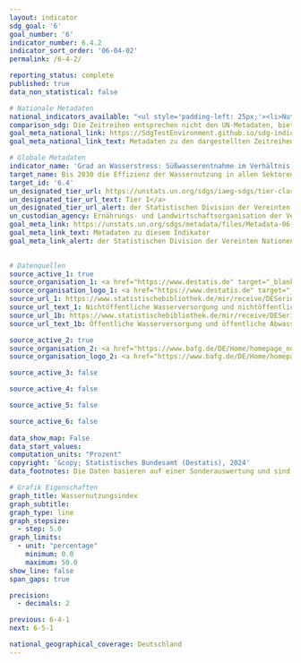 ```yaml
---
layout: indicator    
sdg_goal: '6'    
goal_number: '6'    
indicator_number: 6.4.2    
indicator_sort_order: '06-04-02'    
permalink: /6-4-2/    

reporting_status: complete    
published: true    
data_non_statistical: false    

# Nationale Metadaten    
national_indicators_available: "<ul style='padding-left: 25px;'><li>Nutzung der Wasserressourcen: Anteil der Gewinnung an den erneuerbaren Wasserressourcen</li> <li> Nutzung der Wasserressourcen: Anteil der Gewinnung an den erneuerbaren Wasserressourcen (ohne Kühlwasser)</li></ul>"    
comparison_sdg: Die Zeitreihen entsprechen nicht den UN-Metadaten, bieten aber zusätzliche Informationen.    
goal_meta_national_link: https://SdgTestEnvironment.github.io/sdg-indicators/public/Meta/6.4.2.pdf
goal_meta_national_link_text: Metadaten zu den dargestellten Zeitreihen    

# Globale Metadaten    
indicator_name: 'Grad an Wasserstress: Süßwasserentnahme im Verhältnis zu den vorhandenen Süßwasserressourcen'    
target_name: Bis 2030 die Effizienz der Wassernutzung in allen Sektoren wesentlich steigern und eine nachhaltige Entnahme und Bereitstellung von Süßwasser gewährleisten, um der Wasserknappheit zu begegnen und die Zahl der unter Wasserknappheit leidenden Menschen erheblich zu verringern    
target_id: '6.4'    
un_designated_tier_url: https://unstats.un.org/sdgs/iaeg-sdgs/tier-classification/'    
un_designated_tier_url_text: Tier I</a>    
un_designated_tier_url_alert: der Statistischen Division der Vereinten Nationen    
un_custodian_agency: Ernährungs- und Landwirtschaftsorganisation der Vereinten Nationen (FAO)    
goal_meta_link: https://unstats.un.org/sdgs/metadata/files/Metadata-06-04-02.pdf    
goal_meta_link_text: Metadaten zu diesem Indikator    
goal_meta_link_alert: der Statistischen Division der Vereinten Nationen    
    

# Datenquellen
source_active_1: true
source_organisation_1: <a href="https://www.destatis.de" target="_blank"> Statistisches Bundesamt (Destatis) </a>
source_organisation_logo_1: <a href="https://www.destatis.de" target="_blank"><img src="https://sdg-indikatoren.de/public/OrgImgDe/destatis.png" alt="Logo destatis" style="height:60px; width:148px"/></a>
source_url_1: https://www.statistischebibliothek.de/mir/receive/DESerie_mods_00000204
source_url_text_1: Nichtöffentliche Wasserversorgung und nichtöffentliche Abwasserentsorgung
source_url_1b: https://www.statistischebibliothek.de/mir/receive/DESerie_mods_00000931
source_url_text_1b: Öffentliche Wasserversorgung und öffentliche Abwasserentsorgung

source_active_2: true
source_organisation_2: <a href="https://www.bafg.de/DE/Home/homepage_node.html" target="_blank"> Bundesanstalt für Gewässerkunde (BfG) </a>
source_organisation_logo_2: <a href="https://www.bafg.de/DE/Home/homepage_node.html" target="_blank"><img src="https://sdg-indikatoren.de/public/OrgImgDe/bfg.png" alt="Logo bfg" style="height:60px; width:148px"/></a>

source_active_3: false

source_active_4: false

source_active_5: false

source_active_6: false
    
data_show_map: False    
data_start_values:     
computation_units: "Prozent"    
copyright: '&copy; Statistisches Bundesamt (Destatis), 2024'    
data_footnotes: Die Daten basieren auf einer Sonderauswertung und sind nicht öffentlich zugänglich.<br>• 2010 bis 2016 korrigierte Daten.    

# Grafik Eigenschaften    
graph_title: Wassernutzungsindex
graph_subtitle:     
graph_type: line
graph_stepsize: 
  - step: 5.0    
graph_limits:
  - unit: "percentage"
    minimum: 0.0
    maximum: 50.0
show_line: false
span_gaps: true

precision:
  - decimals: 2    

previous: 6-4-1    
next: 6-5-1    

national_geographical_coverage: Deutschland    
---
```


<span></span>
